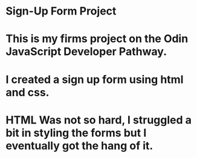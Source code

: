 ﻿# Sign-Up Form Project
# This is my firms project on the Odin JavaScript Developer Pathway. 
# I created a sign up form using html and css.
# HTML Was not so hard, I struggled a bit in styling the forms but I eventually got the hang of it.

